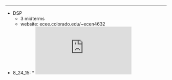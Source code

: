 
---
*   DSP
	*   3 midterms
	*   website: ecee.colorado.edu/~ecen4632
  *   8_24_15:
    *   ![Problem Set One](https://ecee.colorado.edu/~fmeyer/class/ecen4632/ecen4632pbset1.pdf)
